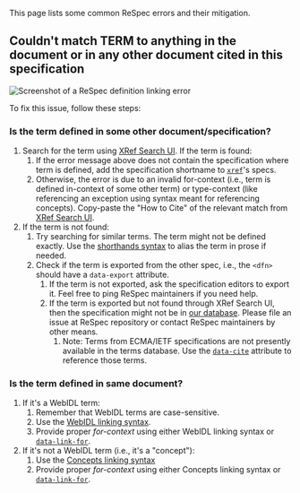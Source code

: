 This page lists some common ReSpec errors and their mitigation.

<h2 id="error-term-not-found">Couldn't match TERM to anything in the document or in any other document cited in this specification</h2>

![Screenshot of a ReSpec definition linking error](https://user-images.githubusercontent.com/8426945/87762934-80518400-c831-11ea-93c5-fda43cd747f3.png)

To fix this issue, follow these steps:

### Is the term defined in some other document/specification?

1. Search for the term using [XRef Search UI](https://respec.org/xref/). If the term is found:
   1. If the error message above does not contain the specification where term is defined, add the specification shortname to [`xref`](xref)'s specs.
   1. Otherwise, the error is due to an invalid for-context (i.e., term is defined in-context of some other term) or type-context (like referencing an exception using syntax meant for referencing concepts). Copy-paste the "How to Cite" of the relevant match from [XRef Search UI](https://respec.org/xref/).
1. If the term is not found:
   1. Try searching for similar terms. The term might not be defined exactly. Use the [shorthands syntax](Shorthands-Guide) to alias the term in prose if needed.
   1. Check if the term is exported from the other spec, i.e., the `<dfn>` should have a `data-export` attribute.
      1. If the term is not exported, ask the specification editors to export it. Feel free to ping ReSpec maintainers if you need help.
      1. If the term is exported but not found through XRef Search UI, then the specification might not be in [our database](https://respec.org/xref/meta/specs). Please file an issue at ReSpec repository or contact ReSpec maintainers by other means.
         1. Note: Terms from ECMA/IETF specifications are not presently available in the terms database. Use the [`data-cite`](data-cite) attribute to reference those terms.

### Is the term defined in same document?

1. If it's a WebIDL term:
   1. Remember that WebIDL terms are case-sensitive.
   1. Use the [WebIDL linking syntax](Shorthands-Guide#webidl-shorthands).
   1. Provide proper _for-context_ using either WebIDL linking syntax or [`data-link-for`](data-link-for).
1. If it's not a WebIDL term (i.e., it's a "concept"):
   1. Use the [Concepts linking syntax](Shorthands-Guide#concept-shorthands)
   1. Provide proper _for-context_ using either Concepts linking syntax or [`data-link-for`](data-link-for).
